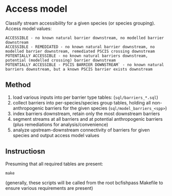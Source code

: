 # Access model

Classify stream accessibility for a given species (or species grouping). Access model values:

```
ACCESSIBLE - no known natural barrier downstream, no modelled barrier downstream
ACCESSIBLE - REMEDIATED - no known natural barrier downstream, no modelled barrier downstream, remediated PSCIS crossing downstream
POTENTIALLY ACCESSIBLE - no known natural barriers downstream, potential (modelled crossing) barrier downstream
POTENTIALLY ACCESSIBLE - PSCIS BARRIER DOWNSTREAM` - no known natural barriers downstream, but a known PSCIS barrier exists downstream
```

## Method

1. load various inputs into per barrier type tables: (`sql/barriers_*.sql`)
2. collect barriers into per-species/species group tables, holding all non-anthropogenic barriers for the given species (`sql/model_barriers_<spp>`)
3. index barriers downstream, retain only the most downstream barriers
4. segment streams at all barriers and at potential anthropogenic barriers (plus remediations for analysis/convenience)
5. analyze upstream-downstream connectivity of barriers for given species and output access model values

## Instructiosn

Presuming that all required tables are present:

    make

(generally, these scripts will be called from the root bcfishpass Makefile to ensure various requirements are present)
